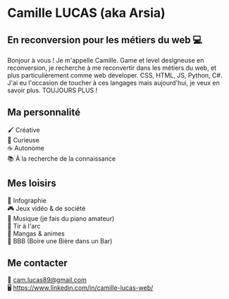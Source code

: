 # Camille LUCAS (aka Arsia)
## En reconversion pour les métiers du web 💻
Bonjour à vous !
Je m'appelle Camille. Game et level designeuse en reconversion, je recherche à me reconvertir dans les métiers du web, et plus particulièrement comme web developer.
CSS, HTML, JS, Python, C#. J'ai eu l'occasion de toucher à ces langages mais aujourd'hui, je veux en savoir plus. TOUJOURS PLUS !

## Ma personnalité
🖌️ Créative <br>
👀 Curieuse <br>
☕ Autonome <br>
📚 À la recherche de la connaissance <br>  

## Mes loisirs
🎨 Infographie <br>
🎮 Jeux vidéo & de société <br>
🎼 Musique (je fais du piano amateur) <br>
🎯 Tir à l'arc <br> 
🍣 Mangas & animes <br> 
🍻 BBB (Boire une Bière dans un Bar)

## Me contacter
📧 cam.lucas89@gmail.com <br>
🖥️ https://www.linkedin.com/in/camille-lucas-web/
